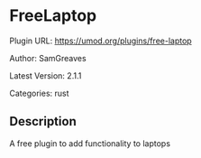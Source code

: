# FreeLaptop

Plugin URL: https://umod.org/plugins/free-laptop

Author: SamGreaves

Latest Version: 2.1.1

Categories: rust

## Description

A free plugin to add functionality to laptops
